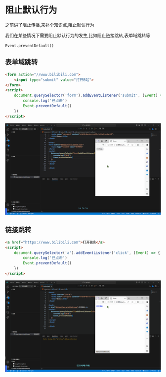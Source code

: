 # 阻止默认行为

之前讲了阻止传播,来补个知识点,阻止默认行为

我们在某些情况下需要阻止默认行为的发生,比如阻止链接跳转,表单域跳转等

`Event.preventDefault()`

## 表单域跳转

```html
<form action="//www.bilibili.com">
    <input type="submit" value="打开B站">
</form>
<script>
    document.querySelector('form').addEventListener('submit', (Event) => {
        console.log('已点击')
        Event.preventDefault()
    })
</script>
```

![39-1](assets/39-1.gif)

## 链接跳转

```html
<a href="https://www.bilibili.com">打开B站</a>
<script>
    document.querySelector('a').addEventListener('click', (Event) => {
        console.log('已点击')
        Event.preventDefault()
    })
</script>
```

![39-2](assets/39-2.gif)
